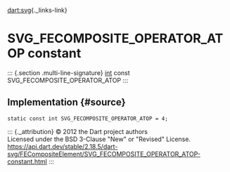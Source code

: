 [dart:svg](../../dart-svg/dart-svg-library){._links-link}

SVG\_FECOMPOSITE\_OPERATOR\_ATOP constant
=========================================

::: {.section .multi-line-signature}
[int](../../dart-core/int-class) const SVG\_FECOMPOSITE\_OPERATOR\_ATOP
:::

Implementation {#source}
--------------

``` {.language-dart data-language="dart"}
static const int SVG_FECOMPOSITE_OPERATOR_ATOP = 4;
```

::: {._attribution}
© 2012 the Dart project authors\
Licensed under the BSD 3-Clause \"New\" or \"Revised\" License.\
<https://api.dart.dev/stable/2.18.5/dart-svg/FECompositeElement/SVG_FECOMPOSITE_OPERATOR_ATOP-constant.html>
:::
